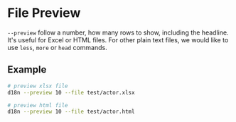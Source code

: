 # File Preview

`--preview` follow a number, how many rows to show, including the headline. It's useful for Excel or HTML files. For other plain text files, we would like to use `less`, `more` or `head` commands.

## Example

```bash
# preview xlsx file
d18n --preview 10 --file test/actor.xlsx

# preview html file
d18n --preview 10 --file test/actor.html
```
